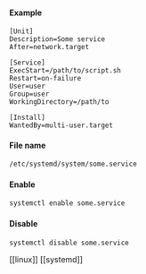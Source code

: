 #### Example
```
[Unit]
Description=Some service
After=network.target

[Service]
ExecStart=/path/to/script.sh
Restart=on-failure
User=user
Group=user
WorkingDirectory=/path/to

[Install]
WantedBy=multi-user.target
```

#### File name
```bash
/etc/systemd/system/some.service
```

#### Enable
```bash
systemctl enable some.service
```

#### Disable
```bash
systemctl disable some.service
```

[[linux]]
[[systemd]]